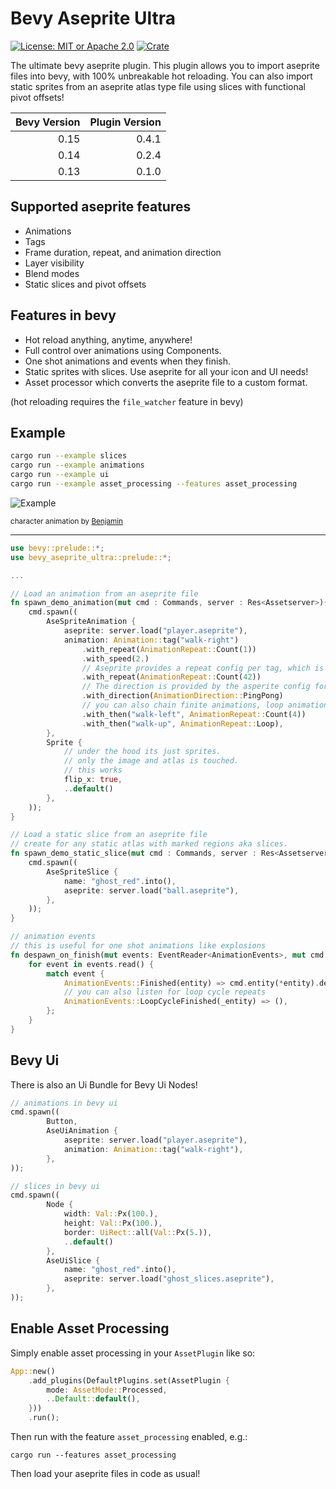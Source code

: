 # Bevy Aseprite Ultra

[![License: MIT or Apache 2.0](https://img.shields.io/badge/License-MIT%20or%20Apache2-blue.svg)](./LICENSE)
[![Crate](https://img.shields.io/crates/v/bevy_aseprite_ultra.svg)](https://crates.io/crates/bevy_aseprite_ultra)

The ultimate bevy aseprite plugin. This plugin allows you to import aseprite files into bevy, with 100% unbreakable
hot reloading. You can also import static sprites from an aseprite atlas type file using slices with functional pivot offsets!

| Bevy Version | Plugin Version |
| -----------: | -------------: |
|         0.15 |          0.4.1 |
|         0.14 |          0.2.4 |
|         0.13 |          0.1.0 |

## Supported aseprite features

- Animations
- Tags
- Frame duration, repeat, and animation direction
- Layer visibility
- Blend modes
- Static slices and pivot offsets

## Features in bevy

- Hot reload anything, anytime, anywhere!
- Full control over animations using Components.
- One shot animations and events when they finish.
- Static sprites with slices. Use aseprite for all your icon and UI needs!
- Asset processor which converts the aseprite file to a custom format.

(hot reloading requires the `file_watcher` feature in bevy)

## Example

```bash
cargo run --example slices
cargo run --example animations
cargo run --example ui
cargo run --example asset_processing --features asset_processing
```

![Example](docs/example.gif)

<small> character animation by [Benjamin](https://github.com/headcr4sh) </small>

---

```rust
use bevy::prelude::*;
use bevy_aseprite_ultra::prelude::*;

...

// Load an animation from an aseprite file
fn spawn_demo_animation(mut cmd : Commands, server : Res<Assetserver>){
    cmd.spawn((
        AseSpriteAnimation {
            aseprite: server.load("player.aseprite"),
            animation: Animation::tag("walk-right")
                .with_repeat(AnimationRepeat::Count(1))
                .with_speed(2.)
                // Aseprite provides a repeat config per tag, which is beeing ignored on purpose.
                .with_repeat(AnimationRepeat::Count(42))
                // The direction is provided by the asperite config for the tag, but can be overwritten.
                .with_direction(AnimationDirection::PingPong)
                // you can also chain finite animations, loop animations will never finish
                .with_then("walk-left", AnimationRepeat::Count(4))
                .with_then("walk-up", AnimationRepeat::Loop),
        },
        Sprite {
            // under the hood its just sprites.
            // only the image and atlas is touched.
            // this works
            flip_x: true,
            ..default()
        },
    ));
}

// Load a static slice from an aseprite file
// create for any static atlas with marked regions aka slices.
fn spawn_demo_static_slice(mut cmd : Commands, server : Res<Assetserver>){
    cmd.spawn((
        AseSpriteSlice {
            name: "ghost_red".into(),
            aseprite: server.load("ball.aseprite"),
        },
    ));
}

// animation events
// this is useful for one shot animations like explosions
fn despawn_on_finish(mut events: EventReader<AnimationEvents>, mut cmd : Commands){
    for event in events.read() {
        match event {
            AnimationEvents::Finished(entity) => cmd.entity(*entity).despawn_recursive(),
            // you can also listen for loop cycle repeats
            AnimationEvents::LoopCycleFinished(_entity) => (),
        };
    }
}
```

## Bevy Ui

There is also an Ui Bundle for Bevy Ui Nodes!

```rust
// animations in bevy ui
cmd.spawn((
        Button,
        AseUiAnimation {
            aseprite: server.load("player.aseprite"),
            animation: Animation::tag("walk-right"),
        },
));

// slices in bevy ui
cmd.spawn((
        Node {
            width: Val::Px(100.),
            height: Val::Px(100.),
            border: UiRect::all(Val::Px(5.)),
            ..default()
        },
        AseUiSlice {
            name: "ghost_red".into(),
            aseprite: server.load("ghost_slices.aseprite"),
        },
));
```

## Enable Asset Processing

Simply enable asset processing in your `AssetPlugin` like so:

```rust
App::new()
    .add_plugins(DefaultPlugins.set(AssetPlugin {
        mode: AssetMode::Processed,
        ..Default::default(),
    }))
    .run();
```

Then run with the feature `asset_processing` enabled, e.g.:

```
cargo run --features asset_processing
```

Then load your aseprite files in code as usual!
